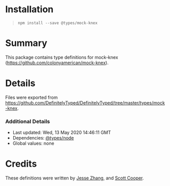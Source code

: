 # Installation
> `npm install --save @types/mock-knex`

# Summary
This package contains type definitions for mock-knex (https://github.com/colonyamerican/mock-knex).

# Details
Files were exported from https://github.com/DefinitelyTyped/DefinitelyTyped/tree/master/types/mock-knex.

### Additional Details
 * Last updated: Wed, 13 May 2020 14:46:11 GMT
 * Dependencies: [@types/node](https://npmjs.com/package/@types/node)
 * Global values: none

# Credits
These definitions were written by [Jesse Zhang](https://github.com/jessezhang91), and [Scott Cooper](https://github.com/scttcper).
